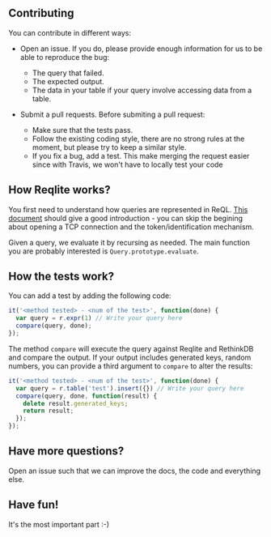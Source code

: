 ## Contributing

You can contribute in different ways:

- Open an issue. If you do, please provide enough information for us to be
able to reproduce the bug:

  - The query that failed.
  - The expected output.
  - The data in your table if your query involve accessing data from a table.

- Submit a pull requests. Before submiting a pull request:

  - Make sure that the tests pass.
  - Follow the existing coding style, there are no strong rules at the moment, but please
  try to keep a similar style.
  - If you fix a bug, add a test. This make merging the request easier since with Travis, we
  won't have to locally test your code


## How Reqlite works?

You first need to understand how queries are represented in ReQL. [This document](http://rethinkdb.com/docs/writing-drivers/)
should give a good introduction - you can skip the begining about opening a TCP connection and the token/identification
mechanism.

Given a query, we evaluate it by recursing as needed.
The main function you are probably interested is `Query.prototype.evaluate`.

## How the tests work?

You can add a test by adding the following code:

```js
it('<method tested> - <num of the test>', function(done) {
  var query = r.expr(1) // Write your query here
  compare(query, done);
});
```

The method `compare` will execute the query against Reqlite and RethinkDB and compare the output.
If your output includes generated keys, random numbers, you can provide a third argument to `compare`
to alter the results:

```js
it('<method tested> - <num of the test>', function(done) {
  var query = r.table('test').insert({}) // Write your query here
  compare(query, done, function(result) {
    delete result.generated_keys;
    return result;
  });
});
```

## Have more questions?

Open an issue such that we can improve the docs, the code and everything else.

## Have fun!

It's the most important part :-)
